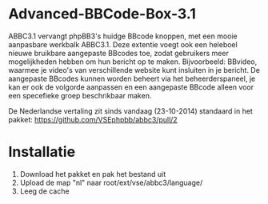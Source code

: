 Advanced-BBCode-Box-3.1
=======================

ABBC3.1 vervangt phpBB3's huidge BBcode knoppen, met een mooie aanpasbare werkbalk ABBC3.1. Deze extentie voegt ook een heleboel nieuwe bruikbare aangepaste BBcodes toe, zodat gebruikers meer mogelijkheden hebben om hun bericht op te maken. Bijvoorbeeld: BBvideo, waarmee je video's van verschillende website kunt insluiten in je bericht. De aangepaste BBcodes kunnen worden beheert via het beheerderspaneel, je kan er ook de volgorde aanpassen en een aangepaste BBcode alleen voor een specefieke groep beschrikbaar maken.

De Nederlandse vertaling zit sinds vandaag (23-10-2014) standaard in het pakket: https://github.com/VSEphpbb/abbc3/pull/2 

Installatie
=======================
1. Download het pakket en pak het bestand uit
2. Upload de map "nl" naar root/ext/vse/abbc3/language/
3. Leeg de cache
